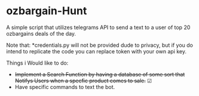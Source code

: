 # ozbargain-Hunt
A simple script that utilizes telegrams API to send a text to a user of top 20 ozbargains deals of the day.

Note that:
   *credentials.py will not be provided dude to privacy, but if you do intend to replicate the code you can replace token with your own api key.
        
        

Things i Would like to do: 
* ~~Implement a Search Function by having a database of some sort that Notifys Users when a specfic product comes to sale.~~   &#x2611; 
* Have specific commands to text the bot.

